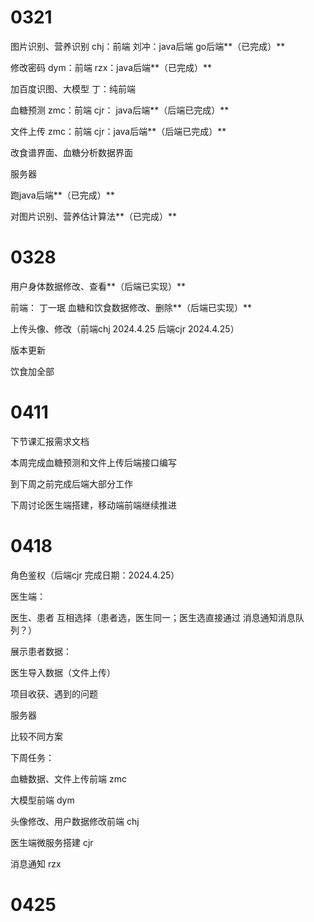 # 0321

图片识别、营养识别                chj：前端                      刘冲：java后端 go后端**（已完成）**

修改密码                                   dym：前端                      rzx：java后端**（已完成）**

加百度识图、大模型                丁：纯前端

血糖预测                                    zmc：前端      cjr： java后端**（后端已完成）**

文件上传                                    zmc：前端       cjr：java后端**（后端已完成）**



改食谱界面、血糖分析数据界面



服务器

跑java后端**（已完成）**





对图片识别、营养估计算法**（已完成）**

# 0328

用户身体数据修改、查看**（后端已实现）**

前端： 丁一珉  血糖和饮食数据修改、删除**（后端已实现）**

上传头像、修改（前端chj 2024.4.25   后端cjr 2024.4.25）





版本更新

饮食加全部

# 0411

下节课汇报需求文档

本周完成血糖预测和文件上传后端接口编写

到下周之前完成后端大部分工作

下周讨论医生端搭建，移动端前端继续推进



# 0418

角色鉴权（后端cjr 完成日期：2024.4.25）

医生端：

医生、患者 互相选择（患者选，医生同一；医生选直接通过   消息通知消息队列？）

展示患者数据：



医生导入数据（文件上传）







项目收获、遇到的问题

服务器

比较不同方案



下周任务：

血糖数据、文件上传前端 zmc

大模型前端 dym 

头像修改、用户数据修改前端 chj

医生端微服务搭建 cjr

消息通知 rzx



# 0425

